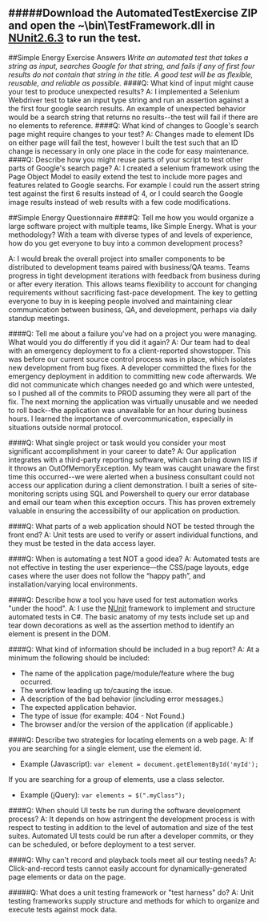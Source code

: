 #####Download the AutomatedTestExercise ZIP and open the ~\bin\TestFramework.dll in [NUnit2.6.3](http://nunit.org/?p=download) to run the test.
---
##Simple Energy Exercise Answers
*Write an automated test that takes a string as input, searches Google for that string, and fails if any of first four results do not contain that string in the title. A good test will be as flexible, reusable, and reliable as possible.*
####Q: What kind of input might cause your test to produce unexpected results? 
A: I implemented a Selenium Webdriver test to take an input type string and run an assertion against a the first four google search results.  An example of unexpected behavior would be a search string that returns no results--the test will fail if there are no elements to reference. 
####Q: What kind of changes to Google's search page might require changes to your test? 
A: Changes made to element IDs on either page will fail the test, however I built the test such that an ID change is necessary in only one place in the code for easy maintenance. 
####Q: Describe how you might reuse parts of your script to test other parts of Google's search page? 
A: I created a selenium framework using the Page Object Model to easily extend the test to include more pages and features related to Google searchs.  For example I could run the assert string test against the first 6 results instead of 4, or I could search the Google image results instead of web results with a few code modifications.   

##Simple Energy Questionnaire
####Q: Tell me how you would organize a large software project with multiple teams, like Simple Energy. What is your methodology? With a team with diverse types of and levels of experience, how do you get everyone to buy into a common development process?

A: I would break the overall project into smaller components to be distributed to development teams paired with business/QA teams.  Teams progress in tight development iterations with feedback from business during or after every iteration. This allows teams flexibility to account for changing requirements without sacrificing fast-pace development. The key to getting everyone to buy in is keeping people involved and maintaining clear communication between business, QA, and development, perhaps via daily standup meetings. 

####Q: Tell me about a failure you've had on a project you were managing. What would you do differently if you did it again? 
A: Our team had to deal with an emergency deployment to fix a client-reported showstopper.  This was before our current source control process was in place, which isolates new development from bug fixes.  A developer committed the fixes for the emergency deployment in addition to committing new code afterwards.  We did not communicate which changes needed go and which were untested, so I pushed all of the commits to PROD assuming they were all part of the fix.  The next morning the application was virtually unusable and we needed to roll back--the application was unavailable for an hour during business hours.  I learned the importance of overcommunication, especially in situations outside normal protocol.  

####Q: What single project or task would you consider your most significant accomplishment in your career to date? 
A: Our application integrates with a third-party reporting software, which can bring down IIS if it throws an OutOfMemoryException.  My team was caught unaware the first time this occurred--we were alerted when a business consultant could not access our application during a client demonstration.  I built a series of site-monitoring scripts using SQL and Powershell to query our error database and email our team when this exception occurs.  This has proven extremely valuable in ensuring the accessibility of our application on production.       

####Q: What parts of a web application should NOT be tested through the front end? 
A: Unit tests are used to verify or assert individual functions, and they must be tested in the data access layer.  

####Q: When is automating a test NOT a good idea? 
A: Automated tests are not effective in testing the user experience—the CSS/page layouts, edge cases where the user does not follow the “happy path”, and installation/varying local environments. 

####Q: Describe how a tool you have used for test automation works "under the hood". 
A: I use the [NUnit](http://www.nunit.org/) framework to implement and structure automated tests in C#.  The basic anatomy of my tests include set up and tear down decorations as well as the assertion method to identify an element is present in the DOM.     

####Q: What kind of information should be included in a bug report?
A: At a minimum the following should be included:
+ The name of the application page/module/feature where the bug occurred.
+ The workflow leading up to/causing the issue. 
+ A description of the bad behavior (including error messages.)
+ The expected application behavior.
+ The type of issue (for example: 404 - Not Found.)
+ The browser and/or the version of the application (if applicable.)   

####Q: Describe two strategies for locating elements on a web page. 
A: If you are searching for a single element, use the element id.  
* Example (Javascript): ```var element = document.getElementById('myId');``` 

If you are searching for a group of elements, use a class selector.  
* Example (jQuery):  ```var elements = $(".myClass");```    

####Q: When should UI tests be run during the software development process? 
A: It depends on how astringent the development process is with respect to testing in addition to the level of automation and size of the test suites.  Automated UI tests could be run after a developer commits, or they can be scheduled, or before deployment to a test server. 

####Q: Why can't record and playback tools meet all our testing needs? 
A: Click-and-record tests cannot easily account for dynamically-generated page elements or data on the page. 

#####Q: What does a unit testing framework or "test harness" do? 
A: Unit testing frameworks supply structure and methods for which to organize and execute tests against mock data. 

